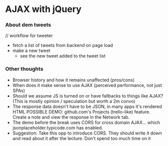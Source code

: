 AJAX with jQuery
===

### About dem tweets
// workflow for tweeter
- fetch a list of tweets from backend on page load
- make a new tweet
  - see the new tweet added to the tweet list

### Other thoughts

- Browser history and how it remains unaffected (pros/cons)
- When does it make sense to use AJAX (perceived performance, not just SPAs)
- Should we assume JS is turned on or have fallbacks to things like AJAX? (This is mostly opinion / speculation but worth a 2m convo)
- The response data doesn't have to be JSON, in many apps it's rendered HTML
    POSSIBLE DEMO: github.com's Projects (trello-like) feature. Create a note and view the response in the Network tab.
- The demo before the break uses CORS for cross domain AJAX... which jsonplaceholder.typicode.com has enabled.
- Suggestion: Take this opp to introduce CORS. They should write it down and read about it after the lecture. Don't spend too much time on it